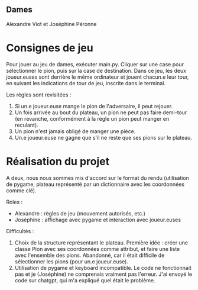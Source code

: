 ## Dames
Alexandre Viot et Joséphine Péronne

# Consignes de jeu
Pour jouer au jeu de dames, exécuter main.py.
Cliquer sur une case pour sélectionner le pion, puis sur la case de destination. Dans ce jeu, les deux joueur.euses sont derrière le même ordinateur et jouent chacun.e leur tour, en suivant les indications de tour de jeu, inscrite dans le terminal. 

Les règles sont revisitées : 
 1. Si un.e joueur.euse mange le pion de l'adversaire, il peut rejouer.
 2. Un fois arrivée au bout du plateau, un pion ne peut pas faire demi-tour (en revanche, conformément à la règle un pion peut manger en reculant).
 3. Un pion n'est jamais obligé de manger une pièce.
 4. Un.e joueur.euse ne gagne que s'il ne reste que ses pions sur le plateau.

# Réalisation du projet
A deux, nous nous sommes mis d'accord sur le format du rendu (utilisation de pygame, plateau représenté par un dictionnaire avec les coordonnées comme clé).

Roles :
 - Alexandre : règles de jeu (mouvement autorisés, etc.)
 - Joséphine : affichage avec pygame  et interaction avec joueur.euses

Difficultés :
1. Choix de la structure représentant le plateau. Première idée : créer une classe Pion avec ses coordonnées comme attribut, et faire une liste avec l'ensemble des pions. Abandonné, car il était difficile de sélectionner les pions (pour un.e joueur.euse).
2. Utilisation de pygame et keyboard incompatible. Le code ne fonctionnait pas et je (Joséphine) ne comprenais vraiment pas l'erreur. J'ai envoyé le code sur chatgpt, qui m'a expliqué quel était le problème.